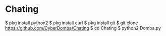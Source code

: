 # Chating
$ pkg install python2
$ pkg install curl
$ pkg install git
$ git clone https://github.com/CyberDomba/Chating
$ cd Chating
$ python2 Domba.py
